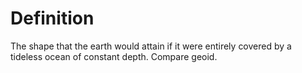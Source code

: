 # Definition

The shape that the earth would attain if it were entirely covered by a
tideless ocean of constant depth. Compare geoid.

